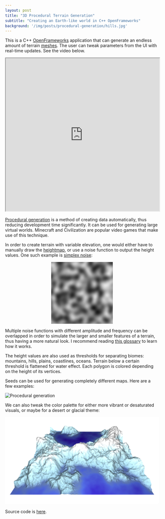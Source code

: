 ```yaml
---
layout: post
title: "3D Procedural Terrain Generation"
subtitle: "Creating an Earth-like world in C++ OpenFrameworks"
background: '/img/posts/procedural-generation/hills.jpg'
---
```


This is a C++ [OpenFrameworks](https://openframeworks.cc/) application that can generate an endless amount of terrain [meshes](https://en.wikipedia.org/wiki/Polygon_mesh). The user can tweak parameters from the UI with real-time updates. See the video below.

<iframe src="https://www.youtube.com/embed/L4ozXb8_jkY" height="500px" width="100%"></iframe>

[Procedural generation](https://en.wikipedia.org/wiki/Procedural_generation) is a method of creating data automatically, thus reducing development time significantly. It can be used for generating large virtual worlds. Minecraft and Civilization are popular video games that make use of this technique.

In order to create terrain with variable elevation, one would either have to manually draw the [heightmap](https://en.wikipedia.org/wiki/Heightmap), or use a noise function to output the height values. One such example is [simplex noise](https://en.wikipedia.org/wiki/Simplex_noise):

<style>
.center {
  display: block;
  margin-left: auto;
  margin-right: auto;
  width: 50%;
}
</style>

<img src="/img/posts/procedural-generation/noise.png" alt="Simplex noise" style="width:40%;height:40%;" class="center"/>

Multiple noise functions with different amplitude and frequency can be overlapped in order to simulate the larger and smaller features of a terrain, thus having a more natural look. I recommend reading [this glossary](http://libnoise.sourceforge.net/glossary/) to learn how it works.

The height values are also used as thresholds for separating biomes: mountains, hills, plains, coastlines, oceans. Terrain below a certain threshold is flattened for water effect. Each polygon is colored depending on the height of its vertices.

Seeds can be used for generating completely different maps. Here are a few examples:

<img src="/img/posts/procedural-generation/grid.png" alt="Procedural generation" />

We can also tweak the color palette for either more vibrant or desaturated visuals, or maybe for a desert or glacial theme:

<img src="/img/posts/procedural-generation/color.png" alt="Procedural generation" />

Source code is [here](https://github.com/EdwardLiv/Procedural-Terrain-Generation).